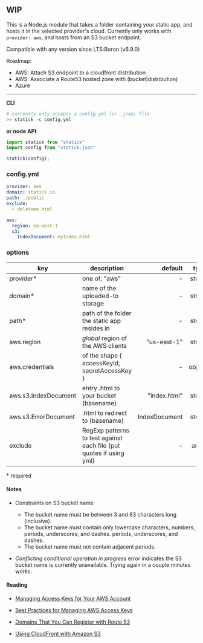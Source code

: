 ## WIP

This is a Node.js module that takes a folder containing your static app, and hosts it in the selected provider's cloud. Currently only works with ``` provider: aws```, and hosts from an S3 bucket endpoint.

Compatible with any version since LTS:Boron (v6.9.0)

Roadmap:
- AWS: Attach S3 endpoint to a cloudfront distribution
- AWS: Associate a Route53 hosted zone with (bucket|distribution)
- Azure

---

**CLI**
```sh
# currently only accepts a config.yml (or .json) file
>> statick -c config.yml
```
**or node API**
```js
import statick from "statick"
import config from "statick.json"

statick(config);
```

### config.yml

```yml
provider: aws
domain: statick.io
path: ./public
exclude:
  - deleteme.html

aws:
  region: eu-west-1
  s3:
    IndexDocument: myIndex.html
```

### options

| key  | description  | default  | type |
|---|---|--:|--:|
| provider* | one of; "aws" | -| string |
| domain* | name of the uploaded-to storage | -| string |
| path*   | path of the folder the static app resides in  | - | string |
| aws.region  | *global* region of the AWS clients | "us-east-1" | string |
| aws.credentials  | of the shape { accessKeyId, secretAccessKey } |  - | object |
| aws.s3.IndexDocument | entry .html to your bucket (basename) | "index.html"| string |
| aws.s3.ErrorDocument | .html to redirect to (basename) | IndexDocument | string |
| exclude | RegExp patterns to test against each file (put quotes if using yml)  |   -| array |

\* required

#### Notes

- Constraints on S3 bucket name

  - The bucket name must be between 3 and 63 characters long (inclusive).
  - The bucket name must contain only lowercase characters, numbers, periods, underscores, and dashes. periods, underscores, and dashes.
  - The bucket name must not contain adjacent periods.

- *Conflicting conditional operation in progress* error indicates the S3 bucket name is currently unavailable. Trying again in a couple minutes works.

#### Reading

* [Managing Access Keys for Your AWS Account](http://docs.aws.amazon.com/general/latest/gr/managing-aws-access-keys.html)

* [Best Practices for Managing AWS Access Keys](http://docs.aws.amazon.com/general/latest/gr/aws-access-keys-best-practices.html)

* [Domains That You Can Register with Route 53](http://docs.aws.amazon.com/Route53/latest/DeveloperGuide/registrar-tld-list.html)

* [Using CloudFront with Amazon S3](http://docs.aws.amazon.com/AmazonCloudFront/latest/DeveloperGuide/MigrateS3ToCloudFront.html)
